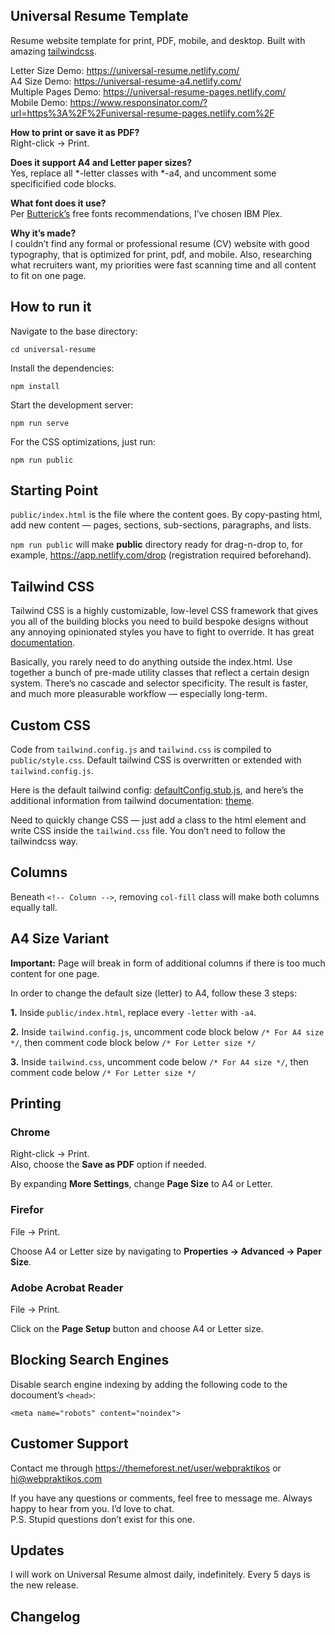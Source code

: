 Universal Resume Template
---------

Resume website template for print, PDF, mobile, and desktop. Built with amazing [tailwindcss](https://tailwindcss.com/).

Letter Size Demo: https://universal-resume.netlify.com/  
A4 Size Demo: https://universal-resume-a4.netlify.com/  
Multiple Pages Demo: https://universal-resume-pages.netlify.com/  
Mobile Demo: https://www.responsinator.com/?url=https%3A%2F%2Funiversal-resume-pages.netlify.com%2F  

**How to print or save it as PDF?**  
Right-click -> Print.

**Does it support A4 and Letter paper sizes?**  
Yes, replace all *-letter classes with *-a4, and uncomment some specificified code blocks.

**What font does it use?**  
Per [Butterick’s](https://practicaltypography.com/) free fonts recommendations, I’ve chosen IBM Plex.

**Why it’s made?**  
I couldn’t find any formal or professional resume (CV) website with good typography, that is optimized for print, pdf, and mobile. Also, researching what recruiters want, my priorities were fast scanning time and all content to fit on one page. 

How to run it
---------

Navigate to the base directory:

```
cd universal-resume
```

Install the dependencies:

```
npm install
```

Start the development server:

```
npm run serve
```

For the CSS optimizations, just run:

```
npm run public
```

Starting Point
---------

`public/index.html` is the file where the content goes. By copy-pasting html, add new content — pages, sections, sub-sections, paragraphs, and lists.

`npm run public` will make **public** directory ready for drag-n-drop to, for example, https://app.netlify.com/drop (registration required beforehand).

Tailwind CSS
---------

Tailwind CSS is a highly customizable, low-level CSS framework that gives you all of the building blocks you need to build bespoke designs without any annoying opinionated styles you have to fight to override. It has great [documentation](https://tailwindcss.com/docs/installation). 

Basically, you rarely need to do anything outside the index.html. Use together a bunch of pre-made utility classes that reflect a certain design system. There’s no cascade and selector specificity. The result is faster, and much more pleasurable workflow — especially long-term.

Custom CSS
---------

Code from `tailwind.config.js` and `tailwind.css` is compiled to `public/style.css`. Default tailwind CSS is overwritten or extended with `tailwind.config.js`.

Here is the default tailwind config: [defaultConfig.stub.js](https://github.com/tailwindcss/tailwindcss/blob/master/stubs/defaultConfig.stub.js), and here’s the additional information from tailwind documentation: [theme](https://tailwindcss.com/docs/theme/#app).

Need to quickly change CSS — just add a class to the html element and write CSS inside the `tailwind.css` file. You don’t need to follow the tailwindcss way.

Columns
---------

Beneath `<!-- Column -->`, removing `col-fill` class will make both columns equally tall.

A4 Size Variant
---------

**Important:** Page will break in form of additional columns if there is too much content for one page.

In order to change the default size (letter) to A4, follow these 3 steps:

**1.** Inside `public/index.html`, replace every `-letter` with `-a4`.

**2.** Inside `tailwind.config.js`, uncomment code block below `/* For A4 size */`, then comment code block below `/* For Letter size */`

**3.** Inside `tailwind.css`, uncomment code below `/* For A4 size */`, then comment code below `/* For Letter size */`

Printing
---------

### Chrome

Right-click -> Print.  
Also, choose the **Save as PDF** option if needed.  

By expanding **More Settings**, change **Page Size** to A4 or Letter.

### Firefor

File -> Print.  

Choose A4 or Letter size by navigating to **Properties -> Advanced -> Paper Size**.

### Adobe Acrobat Reader

File -> Print.  

Click on the **Page Setup** button and choose A4 or Letter size.

Blocking Search Engines
---------

Disable search engine indexing by adding the following code to the docoument’s `<head>`:

```
<meta name="robots" content="noindex">
```

Customer Support
---------

Contact me through https://themeforest.net/user/webpraktikos or hi@webpraktikos.com

If you have any questions or comments, feel free to message me. Always happy to hear from you. I’d love to chat.  
P.S. Stupid questions don’t exist for this one.

Updates
---------

I will work on Universal Resume almost daily, indefinitely. Every 5 days is the new release.

Changelog
---------


